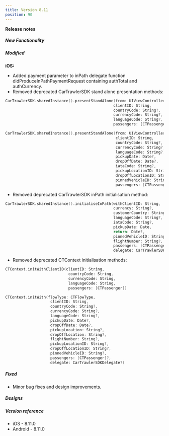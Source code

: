```yaml
---
title: Version 8.11
position: 90
---
```


**Release notes**  

##### New Functionality

  
##### Modified
**iOS:** 
- Added payment parameter to inPath delegate function didProduceInPathPaymentRequest containing authTotal and authCurrency.
- Removed deprecated CarTrawlerSDK stand alone presentation methods:
```swift
CarTrawlerSDK.sharedInstance().presentStandAlone(from: UIViewController, 
                                                clientID: String, 
                                                countryCode: String?, 
                                                currencyCode: String?, 
                                                languageCode: String?,
                                                passengers: [CTPassenger]?)
```
```swift
CarTrawlerSDK.sharedInstance().presentStandAlone(from: UIViewController,
                                                 clientID: String, 
                                                 countryCode: String?, 
                                                 currencyCode: String?, 
                                                 languageCode: String?, 
                                                 pickupDate: Date?, 
                                                 dropOffDate: Date?, 
                                                 iataCode: String?,
                                                 pickupLocationID: String?,
                                                 dropOffLocationID: String?, 
                                                 pinnedVehicleID: String?, 
                                                 passengers: [CTPassenger]?)
```
- Removed deprecated CarTrawlerSDK inPath initialisation method:
```swift
CarTrawlerSDK.sharedInstance().initialiseInPath(withClientID: String,
                                                currency: String?, 
                                                customerCountry: String?, 
                                                languageCode: String?, 
                                                iataCode: String?, 
                                                pickupDate: Date, 
                                                return: Date?, 
                                                pinnedVehicleID: String?, 
                                                flightNumber: String?, 
                                                passengers: [CTPassenger]?, 
                                                delegate: CarTrawlerSDKDelegate?)
```
- Removed deprecated CTContext initialisation methods:
```swift 
CTContext.initWithClientID(clientID: String,
                            countryCode: String,
                            currencyCode: String,
                            languageCode: String,
                            passengers: [CTPassenger])
```
```swift
CTContext.initWith(flowType: CTFlowType,
                    clientID: String, 
                    countryCode: String?, 
                    currencyCode: String?, 
                    languageCode: String?,
                    pickupDate: Date?, 
                    dropOffDate: Date?, 
                    pickupLocation: String?, 
                    dropOffLocation: String?, 
                    flightNumber: String?, 
                    pickupLocationID: String?, 
                    dropOffLocationID: String?, 
                    pinnedVehicleID: String?, 
                    passengers: [CTPassenger]?, 
                    delegate: CarTrawlerSDKDelegate?)
```



##### Fixed
* Minor bug fixes and design improvements.

##### Designs


##### Version reference 
* iOS - 8.11.0
* Android - 8.11.0

